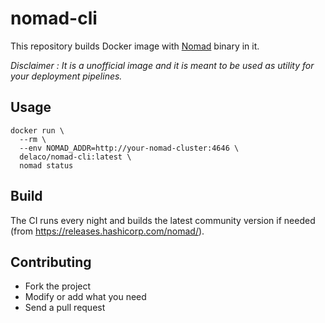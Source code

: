 # nomad-cli

This repository builds Docker image with [Nomad](https://www.nomadproject.io/) binary in it.

*Disclaimer : It is a unofficial image and it is meant to be used as utility for your deployment pipelines.*

## Usage

```
docker run \
  --rm \
  --env NOMAD_ADDR=http://your-nomad-cluster:4646 \
  delaco/nomad-cli:latest \
  nomad status
```

## Build

The CI runs every night and builds the latest community version if needed (from https://releases.hashicorp.com/nomad/).

## Contributing

* Fork the project
* Modify or add what you need
* Send a pull request